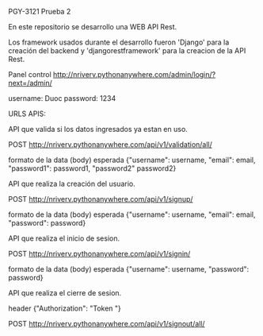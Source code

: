 PGY-3121 Prueba 2


En este repositorio se desarrollo una WEB API Rest.

Los framework usados durante el desarrollo fueron 'Django' para la creación del backend y 'djangorestframework' para la creacion de la API Rest.

Panel control
http://nriverv.pythonanywhere.com/admin/login/?next=/admin/

username: Duoc
password: 1234

URLS APIS:

API que valida si los datos ingresados ya estan en uso.

POST http://nriverv.pythonanywhere.com/api/v1/validation/all/

formato de la data (body) esperada {"username": username, "email": email, "password1": password1, "password2" password2}

API que realiza la creación del usuario.

POST http://nriverv.pythonanywhere.com/api/v1/signup/

formato de la data (body) esperada {"username": username, "email": email, "password": password}

API que realiza el inicio de sesion.

POST http://nriverv.pythonanywhere.com/api/v1/signin/

formato de la data (body) esperada {"username": username, "password": password}

API que realiza el cierre de sesion.

header {"Authorization": "Token <token obtenido al iniciar sesion o registrarse>"}

POST http://nriverv.pythonanywhere.com/api/v1/signout/all/

